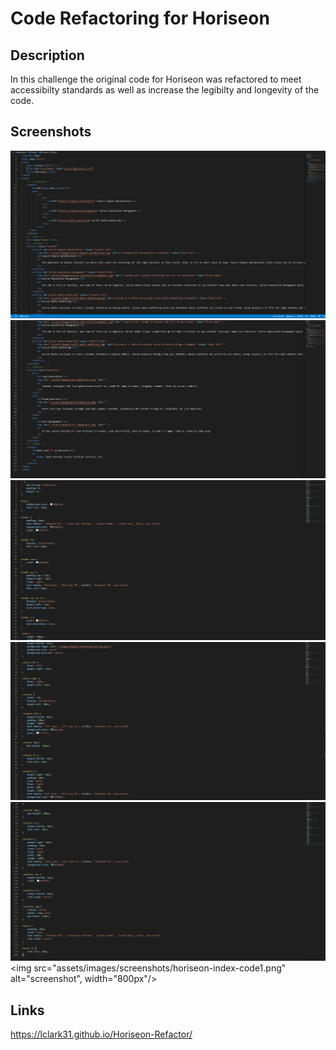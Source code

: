 # Code Refactoring for Horiseon
## Description
In this challenge the original code for Horiseon was refactored to meet accessibilty standards as well as increase the legibilty and longevity of the code.
## Screenshots
![screenshot](assets/images/screenshots/horiseon-index-code1.png)
![screenshot](assets/images/screenshots/horiseon-index-code2.png)
![screenshot](assets/images/screenshots/horiseon-css-code1.png)
![screenshot](assets/images/screenshots/horiseon-css-code2.png)
![screenshot](assets/images/screenshots/horiseon-css-code3.png)
<img src="assets/images/screenshots/horiseon-index-code1.png" alt="screenshot", width="800px"/>
## Links
https://lclark31.github.io/Horiseon-Refactor/
